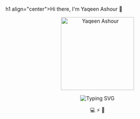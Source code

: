 h1 align="center">Hi there, I'm Yaqeen Ashour 👋</h1>

<p align="center">
  <img src="https://github.com/yaqeenashour/my-profile-readme/blob/main/images/profile.jpg?raw=true" width="200" alt="Yaqeen Ashour"/>
</p>

<p align="center">
  <img src="https://readme-typing-svg.herokuapp.com?font=Fira+Code&size=24&color=61DAFB&center=true&vCenter=true&width=500&lines=Hi,+I'm+Yaqeen!;CAP student (.NET);+%7C+SQL+%7C+APIs;Always+Learning+Something+New!" alt="Typing SVG" />
</p>

<p align="center">
  💻 ⚡ 🚀
</p>

